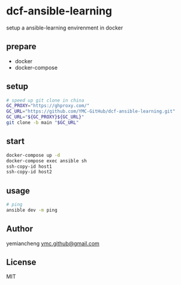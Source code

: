 # dcf-ansible-learning

setup a ansible-learning envirenment in docker

## prepare

- docker
- docker-compose

## setup

```bash
# speed up git clone in china
GC_PROXY="https://ghproxy.com/"
GC_URL="https://github.com/YMC-GitHub/dcf-ansible-learning.git"
GC_URL="${GC_PROXY}${GC_URL}"
git clone -b main "$GC_URL"
```

## start

```bash
docker-compose up -d
docker-compose exec ansible sh
ssh-copy-id host1
ssh-copy-id host2
```

## usage
```bash
# ping
ansible dev -m ping
```

## Author

yemiancheng <ymc.github@gmail.com>

## License

MIT
